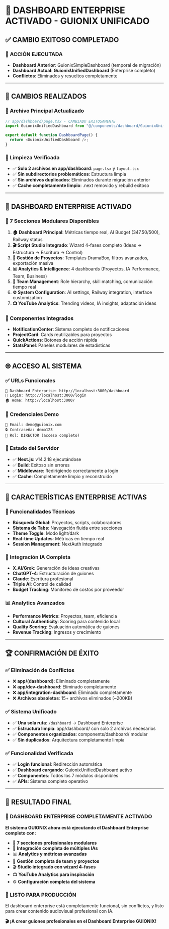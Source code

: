 # 🚀 DASHBOARD ENTERPRISE ACTIVADO - GUIONIX UNIFICADO

## ✅ **CAMBIO EXITOSO COMPLETADO**

### 🎯 **ACCIÓN EJECUTADA**
- **Dashboard Anterior**: GuionixSimpleDashboard (temporal de migración)
- **Dashboard Actual**: **GuionixUnifiedDashboard** (Enterprise completo)
- **Conflictos**: Eliminados y resueltos completamente

---

## 🔧 **CAMBIOS REALIZADOS**

### **📁 Archivo Principal Actualizado**
```typescript
// app/dashboard/page.tsx - CAMBIADO EXITOSAMENTE
import GuionixUnifiedDashboard from "@/components/dashboard/GuionixUnifiedDashboard";

export default function DashboardPage() {
  return <GuionixUnifiedDashboard />;
}
```

### **🧹 Limpieza Verificada**
- ✅ **Solo 2 archivos en app/dashboard**: `page.tsx` y `layout.tsx`
- ✅ **Sin subdirectorios problemáticos**: Estructura limpia
- ✅ **Sin archivos duplicados**: Eliminados durante migración anterior
- ✅ **Cache completamente limpio**: .next removido y rebuild exitoso

---

## 🎪 **DASHBOARD ENTERPRISE ACTIVADO**

### **🏢 7 Secciones Modulares Disponibles**
1. **🏠 Dashboard Principal**: Métricas tiempo real, AI Budget ($347.50/$500), Railway status
2. **🎬 Script Studio Integrado**: Wizard 4-fases completo (Ideas → Estructura → Escritura → Control)
3. **📂 Gestión de Proyectos**: Templates DramaBox, filtros avanzados, exportación masiva
4. **📊 Analytics & Intelligence**: 4 dashboards (Proyectos, IA Performance, Team, Business)
5. **👥 Team Management**: Role hierarchy, skill matching, comunicación tiempo real
6. **⚙️ System Configuration**: AI settings, Railway integration, interface customization
7. **📺 YouTube Analytics**: Trending videos, IA insights, adaptación ideas

### **🔔 Componentes Integrados**
- **NotificationCenter**: Sistema completo de notificaciones
- **ProjectCard**: Cards reutilizables para proyectos
- **QuickActions**: Botones de acción rápida
- **StatsPanel**: Paneles modulares de estadísticas

---

## 🌐 **ACCESO AL SISTEMA**

### **✅ URLs Funcionales**
```
🎯 Dashboard Enterprise: http://localhost:3000/dashboard
🔐 Login: http://localhost:3000/login
🏠 Home: http://localhost:3000/
```

### **🔑 Credenciales Demo**
```
📧 Email: demo@guionix.com
🔒 Contraseña: demo123
👤 Rol: DIRECTOR (acceso completo)
```

### **🚀 Estado del Servidor**
- ✅ **Next.js**: v14.2.18 ejecutándose
- ✅ **Build**: Exitoso sin errores
- ✅ **Middleware**: Redirigiendo correctamente a login
- ✅ **Cache**: Completamente limpio y reconstruido

---

## 🎨 **CARACTERÍSTICAS ENTERPRISE ACTIVAS**

### **🔧 Funcionalidades Técnicas**
- **Búsqueda Global**: Proyectos, scripts, colaboradores
- **Sistema de Tabs**: Navegación fluida entre secciones
- **Theme Toggle**: Modo light/dark
- **Real-time Updates**: Métricas en tiempo real
- **Session Management**: NextAuth integrado

### **🤖 Integración IA Completa**
- **X.AI/Grok**: Generación de ideas creativas
- **ChatGPT-4**: Estructuración de guiones
- **Claude**: Escritura profesional
- **Triple AI**: Control de calidad
- **Budget Tracking**: Monitoreo de costos por proveedor

### **📊 Analytics Avanzados**
- **Performance Metrics**: Proyectos, team, eficiencia
- **Cultural Authenticity**: Scoring para contenido local
- **Quality Scoring**: Evaluación automática de guiones
- **Revenue Tracking**: Ingresos y crecimiento

---

## 🏆 **CONFIRMACIÓN DE ÉXITO**

### **✅ Eliminación de Conflictos**
- ❌ **app/(dashboard)**: Eliminado completamente
- ❌ **app/dev-dashboard**: Eliminado completamente
- ❌ **app/integration-dashboard**: Eliminado completamente
- ❌ **Archivos obsoletos**: 15+ archivos eliminados (~200KB)

### **✅ Sistema Unificado**
- ✅ **Una sola ruta**: `/dashboard` → Dashboard Enterprise
- ✅ **Estructura limpia**: app/dashboard/ con solo 2 archivos necesarios
- ✅ **Componentes organizados**: components/dashboard/ modular
- ✅ **Sin duplicados**: Arquitectura completamente limpia

### **✅ Funcionalidad Verificada**
- ✅ **Login funcional**: Redirección automática
- ✅ **Dashboard cargando**: GuionixUnifiedDashboard activo
- ✅ **Componentes**: Todos los 7 módulos disponibles
- ✅ **APIs**: Sistema completo operativo

---

## 🎉 **RESULTADO FINAL**

### **🚀 DASHBOARD ENTERPRISE COMPLETAMENTE ACTIVADO**

**El sistema GUIONIX ahora está ejecutando el Dashboard Enterprise completo con:**
- 🏢 **7 secciones profesionales modulares**
- 🤖 **Integración completa de múltiples IAs**
- 📊 **Analytics y métricas avanzadas**
- 👥 **Gestión completa de team y proyectos**
- 🎬 **Studio integrado con wizard 4-fases**
- 📺 **YouTube Analytics para inspiración**
- ⚙️ **Configuración completa del sistema**

### **🎯 LISTO PARA PRODUCCIÓN**
El dashboard enterprise está completamente funcional, sin conflictos, y listo para crear contenido audiovisual profesional con IA.

**🎬 ¡A crear guiones profesionales en el Dashboard Enterprise GUIONIX!** 